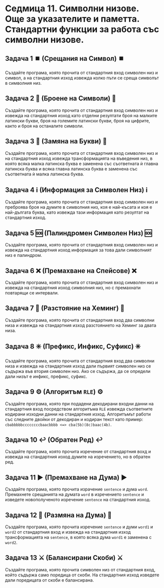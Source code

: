 # Седмица 11. Символни низове. Още за указателите и паметта. Стандартни функции за работа със символни низове.



## Задача 1 ⏹️ (Срещания на Символ) ⏹️

Създайте програма, която прочита от стандартния вход символен низ и символ, а на стандартния изход извежда колко пъти се среща символът в символния низ.


## Задача 2 🎲 (Броене на Символи) 🎲

Създайте програма, която прочита от стандартния вход символен низ и извежда на стандартния изход като отделни резултати броя на малките латински букви, броя на големите латински букви, броя на цифрите, както и броя на останалите символи.


## Задача 3 🔄 (Замяна на Букви) 🔄

Създайте програма, която прочита от стандартния вход символен низ и на стандартния изход извежда трансформацията на въведения низ, в която всяка малка латинска буква е заменена със съответната ѝ главна латинска буква и всяка главна латинска буква е заменена със съответната ѝ малка латинска буква.


## Задача 4 ℹ️ (Информация за Символен Низ) ℹ️

Създайте програма, която прочита от стандартния вход символен низ и преброява броя на думите в символния низ, коя е най-късата и коя е най-дългата буква, като извежда тази информация като резултат на стандартния изход.


## Задача 5 🆘 (Палиндромен Символен Низ) 🆘

Създайте програма, която прочита от стандартния вход символен низ и извежда на стандартния изход информация за това дали символният низ е палиндром.


## Задача 6 ❌ (Премахване на Спейсове) ❌

Създайте програма, която прочита от стандартния вход символен низ и извежда на стандартния изход символния низ, но с премахнати повтарящи се интервали.


## Задача 7 📏 (Разстояние на Хеминг) 📏

Създайте програма, която прочита от стандартния вход два символни низа и извежда на стандартния изход разстоянието на Хеминг за двата низа.


## Задача 8 ✳️ (Префикс, Инфикс, Суфикс) ✳️

Създайте програма, която прочита от стандартния вход два символни низа и извежда на стандартния изход дали първият символен низ се съдържа във втория символен низ. Ако се съдържа, да се определи дали низът е инфикс, префикс, суфикс.


## Задача 9 ⚙️ (Алгоритъм `RLE`) ⚙️

Създайте програма, която при подадени декодирани входни данни на стандартния вход посредством алгоритъма `RLE` извежда съответните кодирани изходни данни на стандартния изход. Алгоритъмът работи със следните двойки от декодиран и кодиран текст като пример: `cbabbbbbccccccccbaacbbbb <=> cba(5b)(8c)baac(4b)`.


## Задача 10 ↩️ (Обратен Ред) ↩️

Създайте програма, която прочита изречение от стандартния вохд и извежда на стандартния изход думите на изречението, но в обратен ред.


## Задача 11 ▶️ (Премахване на Дума) ▶️

Създайте програма, която прочита израчение `sentence` и дума `word`. Премахнете срещанията на думата `word` в изречението `sentence` и изведете новополученото изречение `sentence` на стандартния изход.


## Задача 12 🔀 (Размяна на Дума) 🔀

Създайте програма, която прочита изречение `sentence` и думи `word1` и `word2` от стандартния вход и извежда на стандартния изход трансформацията на `sentence`, в която всяка дума `word1` е заменена с `word2`.


## Задача 13 ⚔️ (Балансирани Скоби) ⚔️

Създайте програма, която прочита символен низ от стандартния вход, който съдържа само поредица от скоби. На стандартния изход изведете дали поредицата от скоби е балансирана.
